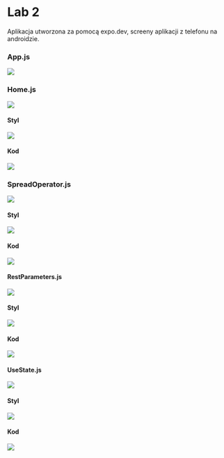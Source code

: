 # Lab 2

Aplikacja utworzona za pomocą expo.dev, screeny aplikacji z telefonu na androidzie.

### App.js
![](scrns/0.png)

### Home.js
![](scrns/1_1.jpg)

#### Styl
![](scrns/1_2.png)

#### Kod
![](scrns/1_3.png)

### SpreadOperator.js
![](scrns/2_1.jpg)

#### Styl
![](scrns/2_2.png)

#### Kod
![](scrns/2_3.png)

#### RestParameters.js
![](scrns/3_1.jpg)

#### Styl
![](scrns/3_2.png)

#### Kod
![](scrns/3_3.png)

#### UseState.js
![](scrns/4_1.jpg)

#### Styl
![](scrns/4_2.png)

#### Kod
![](scrns/4_3.png)


